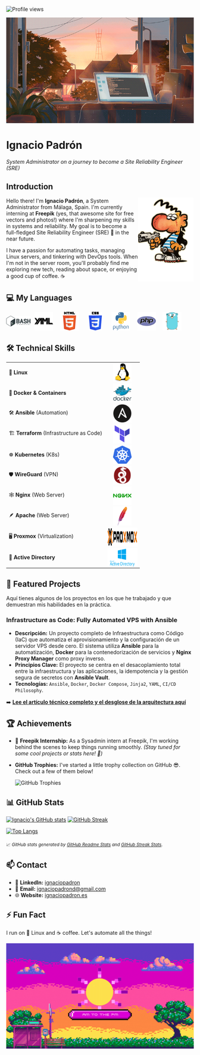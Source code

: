 
<img src="https://komarev.com/ghpvc/?username=ignaciopadron&style=flat-square&color=blue" alt="Profile views" /> <br>
<!-- Banner image -->
![GitHub Banner](images/ventana.gif)

# Ignacio Padrón
*System Administrator on a journey to become a Site Reliability Engineer (SRE)*

## Introduction
<img align="right" src="images/Maki.png" width="150" alt="Ignacio Padrón Avatar" />


Hello there! I'm **Ignacio Padrón**, a System Administrator from Málaga, Spain. I'm currently interning at **Freepik** (yes, that awesome site for free vectors and photos!) where I'm sharpening my skills in systems and reliability. My goal is to become a full-fledged Site Reliability Engineer (SRE) 🚀 in the near future.

I have a passion for automating tasks, managing Linux servers, and tinkering with DevOps tools. When I'm not in the server room, you'll probably find me exploring new tech, reading about space, or enjoying a good cup of coffee. ☕


## 💻 My Languages

<p align="left">
  <img src="images/bashimage.svg" alt="Bash" width="65" height="50" style="object-fit: contain;"/>
  <img src="images/YAMLimage.svg" alt="YAML" width="65" height="50" style="object-fit: contain;"/>
  <img src="images/HTML5_logo.png" alt="HTML" width="65" height="50" style="object-fit: contain;"/>
  <img src="images/CSS3_logo.svg" alt="CSS" width="65" height="50" style="object-fit: contain;"/>
  <img src="images/python-original-wordmark.svg" alt="Python" width="65"height="50" style="object-fit: contain;"/>
  <img src="images/phpimage.svg" alt="PHP" width="65" height="50" style="object-fit: contain;"/>
  <img src="images/golangimages.png" alt="Go" width="65" height="50" style="object-fit: contain;"/>
</p>


## 🛠️ Technical Skills

<table>
  <tr>
    <td>🐧 <strong>Linux</strong></td>
    <td align="center"><div><img src="images/linux-original.svg" alt="Linux" width="50" height="50" style="vertical-align: middle;"/></div></td>
  </tr>
  <tr>
    <td>🐳 <strong>Docker & Containers</strong></td>
    <td align="center"><div><img src="images/docker-original-wordmark.svg" alt="Docker" width="50" height="50" style="vertical-align: middle;"/></div></td>
  </tr>
  <tr>
    <td>🛠 <strong>Ansible</strong> (Automation)</td>
    <td align="center"><div><img src="images/ansible-plain.svg" alt="Ansible" width="50" height="50" style="vertical-align: middle;"/></div></td>
  </tr>
  <tr>
    <td>🏗️ <strong>Terraform</strong> (Infrastructure as Code)</td>
    <td align="center"><div><img src="images/terraform-original.svg" alt="Terraform" width="50" height="50" style="vertical-align: middle;"/></div></td>
  </tr>
  <tr>
    <td>☸️ <strong>Kubernetes</strong> (K8s)</td>
    <td align="center"><div><img src="images/kubernetesimage.svg" alt="Kubernetes" width="50" height="50" style="vertical-align: middle;"/></div></td>
  </tr>
  <tr>
    <td>🛡️ <strong>WireGuard</strong> (VPN)</td>
    <td align="center"><div><img src="images/wireguard-logo-.png" alt="WireGuard" width="50" height="50" style="vertical-align: middle;"/></div></td>
  </tr>
  <tr>
    <td>🕸️ <strong>Nginx</strong> (Web Server)</td>
    <td align="center"><div><img src="images/nginx-original.svg" alt="Nginx" width="50" height="50" style="vertical-align: middle;"/></div></td>
  </tr>
  <tr>
    <td>🪶 <strong>Apache</strong> (Web Server)</td>
    <td align="center"><div><img src="images/apache.svg" alt="Apache" width="50" height="50" style="vertical-align: middle;"/></div></td>
  </tr>
  <tr>
    <td>🖥️ <strong>Proxmox</strong> (Virtualization)</td>
    <td align="center"><div><img src="images/Proxmox.svg" alt="Proxmox" width="80" height="50" style="vertical-align: middle;"/></div></td>
  </tr>
  <tr>
    <td>📂 <strong>Active Directory</strong></td>
    <td align="center"><div><img src="images/Active-directory.png" alt="Active Directory" width="80" height="50" style="vertical-align: middle;"/></div></td>
  </tr>
</table>

## 🚀 Featured Projects

Aquí tienes algunos de los proyectos en los que he trabajado y que demuestran mis habilidades en la práctica.

### Infrastructure as Code: Fully Automated VPS with Ansible
- **Descripción:** Un proyecto completo de Infraestructura como Código (IaC) que automatiza el aprovisionamiento y la configuración de un servidor VPS desde cero. El sistema utiliza **Ansible** para la automatización, **Docker** para la contenedorización de servicios y **Nginx Proxy Manager** como proxy inverso.
- **Principios Clave:** El proyecto se centra en el desacoplamiento total entre la infraestructura y las aplicaciones, la idempotencia y la gestión segura de secretos con **Ansible Vault**.
- **Tecnologías:** `Ansible`, `Docker`, `Docker Compose`, `Jinja2`, `YAML`, `CI/CD Philosophy`.

➡️ **[Lee el artículo técnico completo y el desglose de la arquitectura aquí](./ansible-infra-writeup.md)**


## 🏆 Achievements

- 🚀 **Freepik Internship:** As a Sysadmin intern at Freepik, I'm working behind the scenes to keep things running smoothly. *(Stay tuned for some cool projects or stats here! 🤫)*

- **GitHub Trophies:** I've started a little trophy collection on GitHub 😎. Check out a few of them below!

    ![GitHub Trophies](https://github-profile-trophy.vercel.app/?username=ignaciopadron&theme=gruvbox&no-bg=true&no-frame=true)



## 📊 GitHub Stats

<!-- GitHub Readme Stats (https://github.com/anuraghazra/github-readme-stats) and Streak Stats (https://github.com/DenverCoder1/github-readme-streak-stats) -->

[![Ignacio's GitHub stats](https://github-readme-stats.vercel.app/api?username=ignaciopadron&show_icons=true&theme=default&hide=issues&hide_border=true)](https://github.com/anuraghazra/github-readme-stats)
[![GitHub Streak](https://streak-stats.demolab.com?user=ignaciopadron&theme=default&hide_border=true)](https://github.com/DenverCoder1/github-readme-streak-stats)

[![Top Langs](https://github-readme-stats.vercel.app/api/top-langs/?username=ignaciopadron&layout=compact&theme=default&hide_border=true)](https://github.com/anuraghazra/github-readme-stats)

<sub>📈 _GitHub stats generated by [GitHub Readme Stats](https://github.com/anuraghazra/github-readme-stats) and [GitHub Streak Stats](https://github.com/DenverCoder1/github-readme-streak-stats)._</sub>


## 📫 Contact

- 💼 **LinkedIn:** [ignaciopadron](https://www.linkedin.com/in/ignaciopadron/)
- 📧 **Email:** [ignaciopadrond@gmail.com](mailto:ignaciopadrond@gmail.com)
- 🌐 **Website:** [ignaciopadron.es](https://ignaciopadron.es)

## ⚡ Fun Fact

I run on 🐧 Linux and ☕ coffee. Let's automate all the things!

![GitHub Banner](images/sol_rosa.gif)

